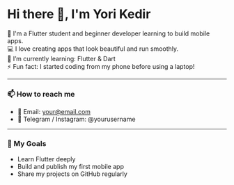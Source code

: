 # Hi there 👋, I'm Yori Kedir

🌸 I'm a Flutter student and beginner developer learning to build mobile apps.  
💻 I love creating apps that look beautiful and run smoothly.  
🌱 I’m currently learning: Flutter & Dart  
⚡ Fun fact: I started coding from my phone before using a laptop!  

---

### 📫 How to reach me
- 📧 Email: your@email.com  
- 💬 Telegram / Instagram: @yourusername  

---

### 🧠 My Goals
- Learn Flutter deeply  
- Build and publish my first mobile app  
- Share my projects on GitHub regularly
